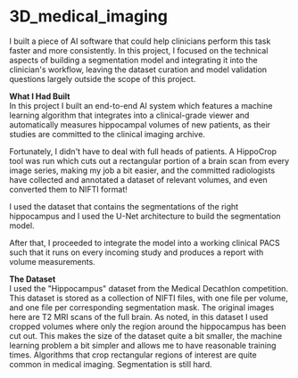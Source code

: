 # 3D_medical_imaging

I built a piece of AI software that could help clinicians perform this task faster and more consistently. In this project, I focused on the technical aspects of building a segmentation model and integrating it into the clinician's workflow, leaving the dataset curation and model validation questions largely outside the scope of this project.

<b> What I Had Built </b> </br>
In this project I built an end-to-end AI system which features a machine learning algorithm that integrates into a clinical-grade viewer and automatically measures hippocampal volumes of new patients, as their studies are committed to the clinical imaging archive.

Fortunately, I didn't have to deal with full heads of patients. A HippoCrop tool was run which cuts out a rectangular portion of a brain scan from every image series, making my job a bit easier, and the committed radiologists have collected and annotated a dataset of relevant volumes, and even converted them to NIFTI format!

I used the dataset that contains the segmentations of the right hippocampus and I used the U-Net architecture to build the segmentation model.

After that, I proceeded to integrate the model into a working clinical PACS such that it runs on every incoming study and produces a report with volume measurements.

<b>The Dataset</b> </br>
I used the "Hippocampus" dataset from the Medical Decathlon competition. This dataset is stored as a collection of NIFTI files, with one file per volume, and one file per corresponding segmentation mask. The original images here are T2 MRI scans of the full brain. As noted, in this dataset I used cropped volumes where only the region around the hippocampus has been cut out. This makes the size of the dataset quite a bit smaller, the machine learning problem a bit simpler and allows me to have reasonable training times. Algorithms that crop rectangular regions of interest are quite common in medical imaging. Segmentation is still hard.
